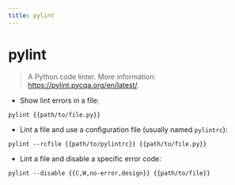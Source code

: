 ```yaml
---
title: pylint
---
```

# pylint

> A Python code linter.
> More information: <https://pylint.pycqa.org/en/latest/>.

- Show lint errors in a file:

`pylint {{path/to/file.py}}`

- Lint a file and use a configuration file (usually named `pylintrc`):

`pylint --rcfile {{path/to/pylintrc}} {{path/to/file.py}}`

- Lint a file and disable a specific error code:

`pylint --disable {{C,W,no-error,design}} {{path/to/file}}`
